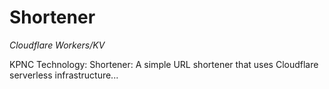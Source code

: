 
# Shortener

*Cloudflare Workers/KV*

KPNC Technology: Shortener: A simple URL shortener that uses Cloudflare serverless infrastructure...
